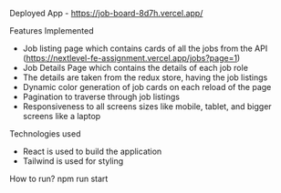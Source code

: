 
Deployed App - https://job-board-8d7h.vercel.app/

Features Implemented

- Job listing page which contains cards of all the jobs from the API (https://nextlevel-fe-assignment.vercel.app/jobs?page=1)
- Job Details Page which contains the details of each job role
- The details are taken from the redux store, having the job listings
- Dynamic color generation of job cards on each reload of the page
- Pagination to traverse through job listings
- Responsiveness to all screens sizes like mobile, tablet, and bigger screens like a laptop

Technologies used 

- React is used to build the application
- Tailwind is used for styling

How to run?
npm run start
